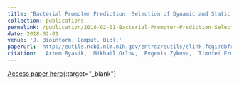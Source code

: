 ```yaml
---
title: "Bacterial Promoter Prediction: Selection of Dynamic and Static Physical Properties of DNA for Reliable Sequence Classification."
collection: publications
permalink: /publication/2018-02-01-Bacterial-Promoter-Prediction-Selection-of-Dynamic-and-Static-Physical-Properties-of-DNA-for-Reliable-Sequence-Classification
date: 2018-02-01
venue: 'J. Bioinform. Comput. Biol.'
paperurl: 'http://eutils.ncbi.nlm.nih.gov/entrez/eutils/elink.fcgi?dbfrom=pubmed&id=29382253&retmode=ref&cmd=prlinks'
citation: ' Artem Ryasik,  Mikhail Orlov,  Evgenia Zykova,  Timofei Ermak,  Anatoly Sorokin, &quot;Bacterial Promoter Prediction: Selection of Dynamic and Static Physical Properties of DNA for Reliable Sequence Classification..&quot; J. Bioinform. Comput. Biol., 2018.'
---
```

[Access paper here](http://eutils.ncbi.nlm.nih.gov/entrez/eutils/elink.fcgi?dbfrom=pubmed&id=29382253&retmode=ref&cmd=prlinks){:target="_blank"}
